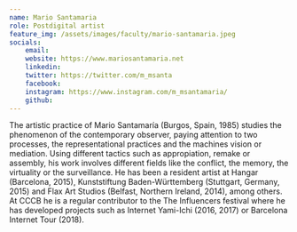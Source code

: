 ```yaml
---
name: Mario Santamaria
role: Postdigital artist
feature_img: /assets/images/faculty/mario-santamaria.jpeg
socials:
    email:
    website: https://www.mariosantamaria.net
    linkedin:
    twitter: https://twitter.com/m_msanta
    facebook:
    instagram: https://www.instagram.com/m_msantamaria/
    github:
---
```

The artistic practice of Mario Santamaría (Burgos, Spain, 1985) studies the phenomenon of the contemporary observer, paying attention to two processes, the representational practices and the machines vision or mediation. Using different tactics such as appropiation, remake or assembly, his work involves different fields like the conflict, the memory, the virtuality or the surveillance. He has been a resident artist at Hangar (Barcelona, 2015), Kunststiftung Baden-Württemberg (Stuttgart, Germany, 2015) and Flax Art Studios (Belfast, Northern Ireland, 2014), among others. At CCCB he is a regular contributor to the The Influencers festival where he has developed projects such as Internet Yami-Ichi (2016, 2017) or Barcelona Internet Tour (2018).
